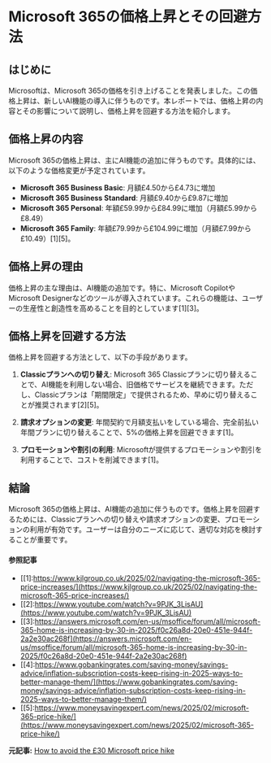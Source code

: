 # Microsoft 365の価格上昇とその回避方法

## はじめに

Microsoftは、Microsoft 365の価格を引き上げることを発表しました。この価格上昇は、新しいAI機能の導入に伴うものです。本レポートでは、価格上昇の内容とその影響について説明し、価格上昇を回避する方法を紹介します。

## 価格上昇の内容

Microsoft 365の価格上昇は、主にAI機能の追加に伴うものです。具体的には、以下のような価格変更が予定されています。

- **Microsoft 365 Business Basic**: 月額£4.50から£4.73に増加
- **Microsoft 365 Business Standard**: 月額£9.40から£9.87に増加
- **Microsoft 365 Personal**: 年額£59.99から£84.99に増加（月額£5.99から£8.49）
- **Microsoft 365 Family**: 年額£79.99から£104.99に増加（月額£7.99から£10.49）[1][5]。

## 価格上昇の理由

価格上昇の主な理由は、AI機能の追加です。特に、Microsoft CopilotやMicrosoft Designerなどのツールが導入されています。これらの機能は、ユーザーの生産性と創造性を高めることを目的としています[1][3]。

## 価格上昇を回避する方法

価格上昇を回避する方法として、以下の手段があります。

1. **Classicプランへの切り替え**: Microsoft 365 Classicプランに切り替えることで、AI機能を利用しない場合、旧価格でサービスを継続できます。ただし、Classicプランは「期間限定」で提供されるため、早めに切り替えることが推奨されます[2][5]。

2. **請求オプションの変更**: 年間契約で月額支払いをしている場合、完全前払い年間プランに切り替えることで、5%の価格上昇を回避できます[1]。

3. **プロモーションや割引の利用**: Microsoftが提供するプロモーションや割引を利用することで、コストを削減できます[1]。

## 結論

Microsoft 365の価格上昇は、AI機能の追加に伴うものです。価格上昇を回避するためには、Classicプランへの切り替えや請求オプションの変更、プロモーションの利用が有効です。ユーザーは自分のニーズに応じて、適切な対応を検討することが重要です。

#### 参照記事
- [[1]:https://www.kjlgroup.co.uk/2025/02/navigating-the-microsoft-365-price-increases/](https://www.kjlgroup.co.uk/2025/02/navigating-the-microsoft-365-price-increases/)
- [[2]:https://www.youtube.com/watch?v=9PJK_3LisAU](https://www.youtube.com/watch?v=9PJK_3LisAU)
- [[3]:https://answers.microsoft.com/en-us/msoffice/forum/all/microsoft-365-home-is-increasing-by-30-in-2025/f0c26a8d-20e0-451e-944f-2a2e30ac268f](https://answers.microsoft.com/en-us/msoffice/forum/all/microsoft-365-home-is-increasing-by-30-in-2025/f0c26a8d-20e0-451e-944f-2a2e30ac268f)
- [[4]:https://www.gobankingrates.com/saving-money/savings-advice/inflation-subscription-costs-keep-rising-in-2025-ways-to-better-manage-them/](https://www.gobankingrates.com/saving-money/savings-advice/inflation-subscription-costs-keep-rising-in-2025-ways-to-better-manage-them/)
- [[5]:https://www.moneysavingexpert.com/news/2025/02/microsoft-365-price-hike/](https://www.moneysavingexpert.com/news/2025/02/microsoft-365-price-hike/)


**元記事:** [How to avoid the £30 Microsoft price hike](https://www.yourmoney.com/household-bills/how-to-avoid-the-30-microsoft-price-hike/)